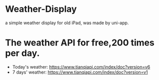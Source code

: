 # Weather-Display
a simple weather display for old iPad, was made by uni-app.
# The weather API for free,200 times per day.
* Today's weather: https://www.tianqiapi.com/index/doc?version=v6
* 7 days' weather: https://www.tianqiapi.com/index/doc?version=v1
